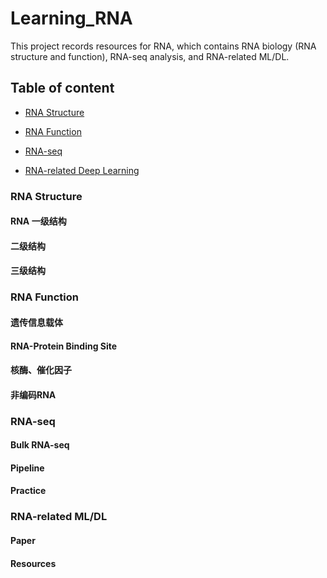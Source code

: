 # Learning_RNA
This project records resources for RNA, which contains RNA biology (RNA structure and function), RNA-seq analysis, and RNA-related ML/DL.
## Table of content
- [RNA Structure](#RNAstructure)

- [RNA Function](#RNAfunction)

- [RNA-seq](#RNA-seq)

- [RNA-related Deep Learning](#RNA-ML/DL)

### RNA Structure
 ####  RNA 一级结构
 ####  二级结构
 ####  三级结构

### RNA Function
 ####  遗传信息载体
 ####  RNA-Protein Binding Site
 ####  核酶、催化因子
 ####  非编码RNA

### RNA-seq
 ####  Bulk RNA-seq
 ####  Pipeline
 ####  Practice

### RNA-related ML/DL
 ####  Paper
 ####  Resources
